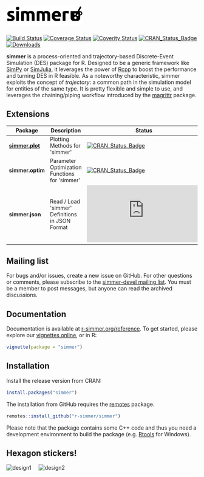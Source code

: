 # <img src="https://raw.githubusercontent.com/r-simmer/r-simmer.github.io/master/images/simmer-logo.png" alt="simmer" width="200" />

[![Build Status](https://travis-ci.org/r-simmer/simmer.svg?branch=master)](https://travis-ci.org/r-simmer/simmer)
[![Coverage Status](https://codecov.io/gh/r-simmer/simmer/branch/master/graph/badge.svg)](https://codecov.io/gh/r-simmer/simmer)
[![Coverity Status](https://scan.coverity.com/projects/13226/badge.svg?flat=1)](https://scan.coverity.com/projects/r-simmer-simmer)
[![CRAN\_Status\_Badge](https://www.r-pkg.org/badges/version/simmer)](https://cran.r-project.org/package=simmer)
[![Downloads](https://cranlogs.r-pkg.org/badges/simmer)](https://cran.r-project.org/package=simmer)

**simmer** is a process-oriented and trajectory-based Discrete-Event Simulation (DES) package for R. Designed to be a generic framework like [SimPy](https://simpy.readthedocs.org) or [SimJulia](http://simjuliajl.readthedocs.org), it leverages the power of [Rcpp](http://www.rcpp.org/) to boost the performance and turning DES in R feasible. As a noteworthy characteristic, simmer exploits the concept of _trajectory_: a common path in the simulation model for entities of the same type. It is pretty flexible and simple to use, and leverages the chaining/piping workflow introduced by the [magrittr](https://github.com/smbache/magrittr) package.

## Extensions

| Package          | Description                                     | Status
| ---------------- | ----------------------------------------------- | ------------------
| [**simmer.plot**](http://r-simmer.org/extensions/plot)  |  Plotting Methods for 'simmer' | [![CRAN\_Status\_Badge](http://www.r-pkg.org/badges/version/simmer.plot)](http://cran.r-project.org/package=simmer.plot)
| **simmer.optim** | Parameter Optimization Functions for 'simmer' | [![CRAN\_Status\_Badge](http://www.r-pkg.org/badges/version/simmer.optim)](http://cran.r-project.org/package=simmer.optim)
| **simmer.json**  | Read / Load 'simmer' Definitions in JSON Format | [![CRAN\_Status\_Badge](http://www.r-pkg.org/badges/version/simmer.json)](http://cran.r-project.org/package=simmer.json)

## Mailing list

For bugs and/or issues, create a new issue on GitHub. For other questions or comments, please subscribe to the [simmer-devel mailing list](https://groups.google.com/forum/#!forum/simmer-devel). You must be a member to post messages, but anyone can read the archived discussions.

## Documentation

Documentation is available at [r-simmer.org/reference](http://r-simmer.org/reference). To get started, please explore our [vignettes online](http://r-simmer.org/articles/), or in R:

``` r
vignette(package = "simmer")
```

## Installation

Install the release version from CRAN:

``` r
install.packages("simmer")
```

The installation from GitHub requires the [remotes](https://cran.r-project.org/package=remotes) package.

``` r
remotes::install_github("r-simmer/simmer")
```

Please note that the package contains some C++ code and thus you need a development environment to build the package (e.g. [Rtools](http://cran.r-project.org/bin/windows/Rtools/) for Windows).

## Hexagon stickers!

<img src="http://r-simmer.org/images/simmer-hex-01.svg" alt="design1" width="150" />&nbsp;&nbsp;&nbsp;&nbsp;&nbsp;<img src="http://r-simmer.org/images/simmer-hex-02.svg" alt="design2" width="150" />
